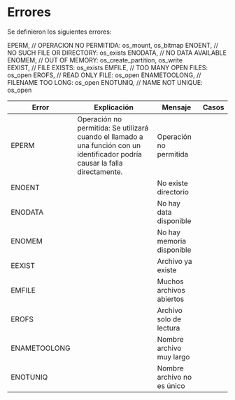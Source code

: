 # Errores

Se definieron los siguientes errores:

EPERM, // OPERACION NO PERMITIDA: os_mount, os_bitmap
ENOENT, // NO SUCH FILE OR DIRECTORY: os_exists
ENODATA, // NO DATA AVAILABLE
ENOMEM, // OUT OF MEMORY: os_create_partition, os_write   
EEXIST, // FILE EXISTS: os_exists
EMFILE, // TOO MANY OPEN FILES: os_open
EROFS, // READ ONLY FILE: os_open
ENAMETOOLONG, // FILENAME TOO LONG: os_open
ENOTUNIQ, // NAME NOT UNIQUE: os_open

| Error  | Explicación  | Mensaje | Casos  |
|---|---|---|---|
| EPERM  | Operación no permitida: Se utilizará cuando el llamado a una función con un identificador podría causar la falla directamente.  | Operación no permitida |  |
| ENOENT  |   | No existe directorio  |   |
| ENODATA  |   | No hay data disponible  |   |
| ENOMEM  |   |  No hay memoria disponible |   |
| EEXIST  |   |  Archivo ya existe |   |
| EMFILE  |   |  Muchos archivos abiertos |   |
| EROFS  |   | Archivo solo de lectura  |   |
| ENAMETOOLONG  |   | Nombre archivo muy largo  |   |
| ENOTUNIQ  |   | Nombre archivo no es único  |   |